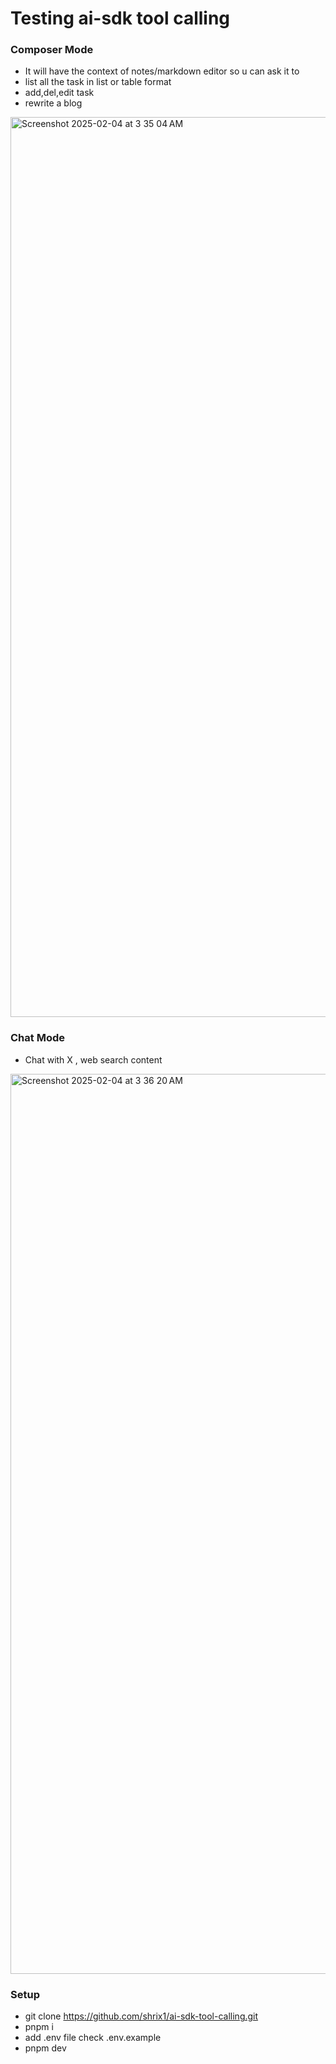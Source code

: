 # Testing ai-sdk tool calling

### Composer Mode

- It will have the context of notes/markdown editor so u can ask it to
- list all the task in list or table format
- add,del,edit task
- rewrite a blog

<img width="1440" alt="Screenshot 2025-02-04 at 3 35 04 AM" src="https://github.com/user-attachments/assets/6f1e2068-23ab-4370-ab91-ba740f52238f" />

### Chat Mode

- Chat with X , web search content
<img width="1440" alt="Screenshot 2025-02-04 at 3 36 20 AM" src="https://github.com/user-attachments/assets/610bcd84-f7e4-4d24-930d-529767d3e568" />

### Setup

- git clone https://github.com/shrix1/ai-sdk-tool-calling.git
- pnpm i
- add .env file check .env.example
- pnpm dev

